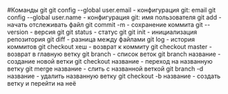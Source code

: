 #Команды git
git config --global user.email   - конфигурация git: email
git config --global user.name    - конфигурация git: имя пользователя
git add - начать отслеживать файл
git commit -m    - сохранение коммита
git --version   - версия git
git status  - статус git
git init  - инициализация репозитория
git diff - разница между файлами
git log - история коммитов
git checkout хеш - возврат к коммиту
git checkout master - возврат в главную ветку
git branch - список веток
git branch название - создание новой ветки
git checkout название - переход на названную ветку
git merge название - слить с названной веткой
git branch -d название - удалить названную ветку
git checkout -b название - создать ветку и перейти на неё
